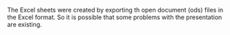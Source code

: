 The Excel sheets were created by exporting th open document (ods) files in the Excel format.
So it is possible that some problems with the presentation are existing.
